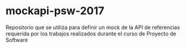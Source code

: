 # mockapi-psw-2017
Repositorio que se utiliza para definir un mock de la API de referencias requerida por los trabajos realizados durante el curso de Proyecto de Software
